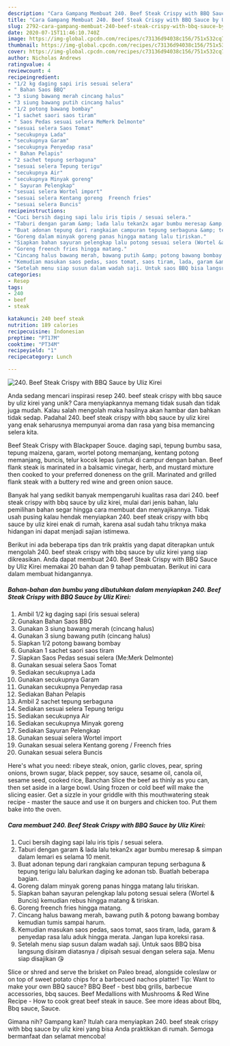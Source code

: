 ```yaml
---
description: "Cara Gampang Membuat 240. Beef Steak Crispy with BBQ Sauce by Uliz Kirei Anti Gagal"
title: "Cara Gampang Membuat 240. Beef Steak Crispy with BBQ Sauce by Uliz Kirei Anti Gagal"
slug: 2792-cara-gampang-membuat-240-beef-steak-crispy-with-bbq-sauce-by-uliz-kirei-anti-gagal
date: 2020-07-15T11:46:10.740Z
image: https://img-global.cpcdn.com/recipes/c73136d94038c156/751x532cq70/240-beef-steak-crispy-with-bbq-sauce-by-uliz-kirei-foto-resep-utama.jpg
thumbnail: https://img-global.cpcdn.com/recipes/c73136d94038c156/751x532cq70/240-beef-steak-crispy-with-bbq-sauce-by-uliz-kirei-foto-resep-utama.jpg
cover: https://img-global.cpcdn.com/recipes/c73136d94038c156/751x532cq70/240-beef-steak-crispy-with-bbq-sauce-by-uliz-kirei-foto-resep-utama.jpg
author: Nicholas Andrews
ratingvalue: 4
reviewcount: 4
recipeingredient:
- "1/2 kg daging sapi iris sesuai selera"
- " Bahan Saos BBQ"
- "3 siung bawang merah cincang halus"
- "3 siung bawang putih cincang halus"
- "1/2 potong bawang bombay"
- "1 sachet saori saos tiram"
- " Saos Pedas sesuai selera MeMerk Delmonte"
- "sesuai selera Saos Tomat"
- "secukupnya Lada"
- "secukupnya Garam"
- "secukupnya Penyedap rasa"
- " Bahan Pelapis"
- "2 sachet tepung serbaguna"
- "sesuai selera Tepung terigu"
- "secukupnya Air"
- "secukupnya Minyak goreng"
- " Sayuran Pelengkap"
- "sesuai selera Wortel import"
- "sesuai selera Kentang goreng  Freench fries"
- "sesuai selera Buncis"
recipeinstructions:
- "Cuci bersih daging sapi lalu iris tipis / sesuai selera."
- "Taburi dengan garam &amp; lada lalu tekan2x agar bumbu meresap &amp; simpan dalam lemari es selama 10 menit."
- "Buat adonan tepung dari rangkaian campuran tepung serbaguna &amp; tepung terigu lalu balurkan daging ke adonan tsb. Buatlah beberapa bagian."
- "Goreng dalam minyak goreng panas hingga matang lalu tiriskan."
- "Siapkan bahan sayuran pelengkap lalu potong sesuai selera (Wortel &amp; Buncis) kemudian rebus hingga matang &amp; tiriskan."
- "Goreng freench fries hingga matang."
- "Cincang halus bawang merah, bawang putih &amp; potong bawang bombay kemudian tumis sampai harum."
- "Kemudian masukan saos pedas, saos tomat, saos tiram, lada, garam &amp; penyedap rasa lalu aduk hingga merata. Jangan lupa koreksi rasa."
- "Setelah menu siap susun dalam wadah saji. Untuk saos BBQ bisa langsung disiram diatasnya / dipisah sesuai dengan selera saja. Menu siap disajikan 😘"
categories:
- Resep
tags:
- 240
- beef
- steak

katakunci: 240 beef steak 
nutrition: 189 calories
recipecuisine: Indonesian
preptime: "PT17M"
cooktime: "PT34M"
recipeyield: "1"
recipecategory: Lunch

---
```



![240. Beef Steak Crispy with BBQ Sauce by Uliz Kirei](https://img-global.cpcdn.com/recipes/c73136d94038c156/751x532cq70/240-beef-steak-crispy-with-bbq-sauce-by-uliz-kirei-foto-resep-utama.jpg)

Anda sedang mencari inspirasi resep 240. beef steak crispy with bbq sauce by uliz kirei yang unik? Cara menyiapkannya memang tidak susah dan tidak juga mudah. Kalau salah mengolah maka hasilnya akan hambar dan bahkan tidak sedap. Padahal 240. beef steak crispy with bbq sauce by uliz kirei yang enak seharusnya mempunyai aroma dan rasa yang bisa memancing selera kita.

Beef Steak Crispy with Blackpaper Souce. daging sapi, tepung bumbu sasa, tepung maizena, garam, wortel potong memanjang, kentang potong memanjang, buncis, telur kocok lepas (untuk di campur dengan bahan. Beef flank steak is marinated in a balsamic vinegar, herb, and mustard mixture then cooked to your preferred doneness on the grill. Marinated and grilled flank steak with a buttery red wine and green onion sauce.

Banyak hal yang sedikit banyak mempengaruhi kualitas rasa dari 240. beef steak crispy with bbq sauce by uliz kirei, mulai dari jenis bahan, lalu pemilihan bahan segar hingga cara membuat dan menyajikannya. Tidak usah pusing kalau hendak menyiapkan 240. beef steak crispy with bbq sauce by uliz kirei enak di rumah, karena asal sudah tahu triknya maka hidangan ini dapat menjadi sajian istimewa.


Berikut ini ada beberapa tips dan trik praktis yang dapat diterapkan untuk mengolah 240. beef steak crispy with bbq sauce by uliz kirei yang siap dikreasikan. Anda dapat membuat 240. Beef Steak Crispy with BBQ Sauce by Uliz Kirei memakai 20 bahan dan 9 tahap pembuatan. Berikut ini cara dalam membuat hidangannya.

<!--inarticleads1-->

##### Bahan-bahan dan bumbu yang dibutuhkan dalam menyiapkan 240. Beef Steak Crispy with BBQ Sauce by Uliz Kirei:

1. Ambil 1/2 kg daging sapi (iris sesuai selera)
1. Gunakan  Bahan Saos BBQ
1. Gunakan 3 siung bawang merah (cincang halus)
1. Gunakan 3 siung bawang putih (cincang halus)
1. Siapkan 1/2 potong bawang bombay
1. Gunakan 1 sachet saori saos tiram
1. Siapkan  Saos Pedas sesuai selera (Me:Merk Delmonte)
1. Gunakan sesuai selera Saos Tomat
1. Sediakan secukupnya Lada
1. Gunakan secukupnya Garam
1. Gunakan secukupnya Penyedap rasa
1. Sediakan  Bahan Pelapis
1. Ambil 2 sachet tepung serbaguna
1. Sediakan sesuai selera Tepung terigu
1. Sediakan secukupnya Air
1. Sediakan secukupnya Minyak goreng
1. Sediakan  Sayuran Pelengkap
1. Gunakan sesuai selera Wortel import
1. Gunakan sesuai selera Kentang goreng / Freench fries
1. Gunakan sesuai selera Buncis


Here&#39;s what you need: ribeye steak, onion, garlic cloves, pear, spring onions, brown sugar, black pepper, soy sauce, sesame oil, canola oil, sesame seed, cooked rice, Banchan Slice the beef as thinly as you can, then set aside in a large bowl. Using frozen or cold beef will make the slicing easier. Get a sizzle in your griddle with this mouthwatering steak recipe - master the sauce and use it on burgers and chicken too. Put them bake into the oven. 

<!--inarticleads2-->

##### Cara membuat 240. Beef Steak Crispy with BBQ Sauce by Uliz Kirei:

1. Cuci bersih daging sapi lalu iris tipis / sesuai selera.
1. Taburi dengan garam &amp; lada lalu tekan2x agar bumbu meresap &amp; simpan dalam lemari es selama 10 menit.
1. Buat adonan tepung dari rangkaian campuran tepung serbaguna &amp; tepung terigu lalu balurkan daging ke adonan tsb. Buatlah beberapa bagian.
1. Goreng dalam minyak goreng panas hingga matang lalu tiriskan.
1. Siapkan bahan sayuran pelengkap lalu potong sesuai selera (Wortel &amp; Buncis) kemudian rebus hingga matang &amp; tiriskan.
1. Goreng freench fries hingga matang.
1. Cincang halus bawang merah, bawang putih &amp; potong bawang bombay kemudian tumis sampai harum.
1. Kemudian masukan saos pedas, saos tomat, saos tiram, lada, garam &amp; penyedap rasa lalu aduk hingga merata. Jangan lupa koreksi rasa.
1. Setelah menu siap susun dalam wadah saji. Untuk saos BBQ bisa langsung disiram diatasnya / dipisah sesuai dengan selera saja. Menu siap disajikan 😘


Slice or shred and serve the brisket on Paleo bread, alongside coleslaw or on top of sweet potato chips for a barbecued nachos platter! Tip: Want to make your own BBQ sauce? BBQ Beef - best bbq grills, barbecue accessories, bbq sauces. Beef Medallions with Mushrooms &amp; Red Wine Recipe - How to cook great beef steak in sauce. See more ideas about Bbq, Bbq sauce, Sauce. 

Gimana nih? Gampang kan? Itulah cara menyiapkan 240. beef steak crispy with bbq sauce by uliz kirei yang bisa Anda praktikkan di rumah. Semoga bermanfaat dan selamat mencoba!
